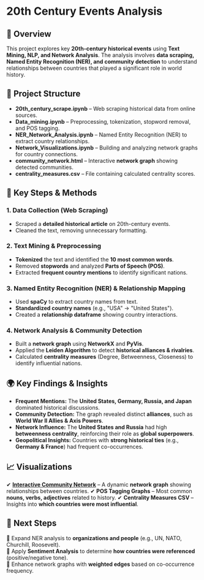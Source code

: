 # 20th Century Events Analysis

## 📌 Overview
This project explores key **20th-century historical events** using **Text Mining, NLP, and Network Analysis**. The analysis involves **data scraping, Named Entity Recognition (NER), and community detection** to understand relationships between countries that played a significant role in world history.

## 📂 Project Structure
- **20th_century_scrape.ipynb** – Web scraping historical data from online sources.
- **Data_mining.ipynb** – Preprocessing, tokenization, stopword removal, and POS tagging.
- **NER_Network_Analysis.ipynb** – Named Entity Recognition (NER) to extract country relationships.
- **Network_Visualizations.ipynb** – Building and analyzing network graphs for country connections.
- **community_network.html** – Interactive **network graph** showing detected communities.
- **centrality_measures.csv** – File containing calculated centrality scores.

## 🔎 Key Steps & Methods
### **1. Data Collection (Web Scraping)**
- Scraped a **detailed historical article** on 20th-century events.
- Cleaned the text, removing unnecessary formatting.

### **2. Text Mining & Preprocessing**
- **Tokenized** the text and identified the **10 most common words**.
- Removed **stopwords** and analyzed **Parts of Speech (POS)**.
- Extracted **frequent country mentions** to identify significant nations.

### **3. Named Entity Recognition (NER) & Relationship Mapping**
- Used **spaCy** to extract country names from text.
- **Standardized country names** (e.g., "USA" → "United States").
- Created a **relationship dataframe** showing country interactions.

### **4. Network Analysis & Community Detection**
- Built a **network graph** using **NetworkX** and **PyVis**.
- Applied the **Leiden Algorithm** to detect **historical alliances & rivalries**.
- Calculated **centrality measures** (Degree, Betweenness, Closeness) to identify influential nations.

## 🌍 Key Findings & Insights
- **Frequent Mentions:** The **United States, Germany, Russia, and Japan** dominated historical discussions.
- **Community Detection:** The graph revealed distinct **alliances**, such as **World War II Allies & Axis Powers**.
- **Network Influence:** The **United States and Russia** had high **betweenness centrality**, reinforcing their role as **global superpowers**.
- **Geopolitical Insights:** Countries with **strong historical ties** (e.g., **Germany & France**) had frequent co-occurrences.

## 📈 Visualizations
✔ **[Interactive Community Network](community_network.html)** – A dynamic **network graph** showing relationships between countries.
✔ **POS Tagging Graphs** – Most common **nouns, verbs, adjectives** related to history.
✔ **Centrality Measures CSV** – Insights into **which countries were most influential**.

## 🚀 Next Steps
🔹 Expand NER analysis to **organizations and people** (e.g., UN, NATO, Churchill, Roosevelt).  
🔹 Apply **Sentiment Analysis** to determine **how countries were referenced** (positive/negative tone).  
🔹 Enhance network graphs with **weighted edges** based on co-occurrence frequency.  




